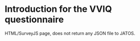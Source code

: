 # Introduction for the VVIQ questionnaire

HTML/SurveyJS page, does not return any JSON file to JATOS.
